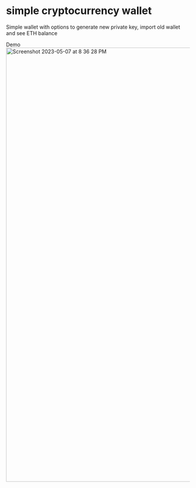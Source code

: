 # simple cryptocurrency wallet
Simple wallet with options to generate new private key, import old wallet and see ETH balance

Demo
<img width="1187" alt="Screenshot 2023-05-07 at 8 36 28 PM" src="https://user-images.githubusercontent.com/75565462/236685713-2a051ff9-3bce-4a07-af44-e5819f5f4337.png">
